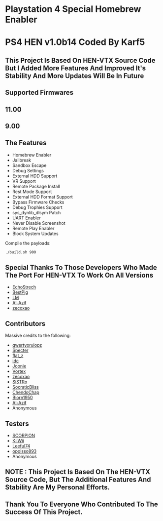 # Playstation 4 Special Homebrew Enabler

# PS4 HEN v1.0b14 Coded By Karf5

## This Project Is Based On HEN-VTX Source Code But I Added More Features And Improved It's Stability And More Updates Will Be In Future

## Supported Firmwares
## 11.00
## 9.00

## The Features
- Homebrew Enabler
- Jailbreak
- Sandbox Escape
- Debug Settings
- External HDD Support
- VR Support
- Remote Package Install
- Rest Mode Support
- External HDD Format Support
- Bypass Firmware Checks
- Debug Trophies Support
- sys_dynlib_dlsym Patch
- UART Enabler
- Never Disable Screenshot
- Remote Play Enabler
- Block System Updates



Compile the payloads:

```sh
./build.sh 900
```

## Special Thanks To Those Developers Who Made The Port For HEN-VTX To Work On All Versions
- [EchoStrech](https://twitter.com/EchoStrech)
- [BestPig](https://twitter.com/BestPig)
- [LM](https://twitter.com/LightningMods)
- [Al-Azif](https://github.com/Al-Azif)
- [zecoxao](https://twitter.com/notzecoxao)

## Contributors
Massive credits to the following:
- [qwertyoruiopz](https://twitter.com/qwertyoruiopz)
- [Specter](https://twitter.com/SpecterDev) 
- [flat_z](https://twitter.com/flat_z)
- [idc](https://twitter.com/3226_2143)
- [Joonie](https://github.com/Joonie86/)
- [Vortex](https://github.com/xvortex)
- [zecoxao](https://twitter.com/notzecoxao)
- [SiSTRo](https://github.com/SiSTR0)
- [SocraticBliss](https://twitter.com/SocraticBliss)
- [ChendoChap](https://github.com/ChendoChap)
- [Biorn1950](https://github.com/Biorn1950)
- [Al-Azif](https://github.com/Al-Azif)
- Anonymous

## Testers
- [SCORPION](https://twitter.com/SCORPION1399)
- [KiiWii](https://twitter.com/defaultdnb)
- [Leeful74](https://twitter.com/leeful74)
- [opoisso893](https://twitter.com/opoisso893)
- Anonymous

## NOTE : This Project Is Based On The HEN-VTX Source Code, But The Additional Features And Stability Are My Personal Efforts.

## Thank You To Everyone Who Contributed To The Success Of This Project.
